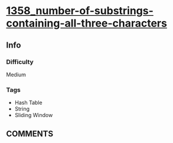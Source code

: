 # [1358_number-of-substrings-containing-all-three-characters](https://leetcode.com/problems/number-of-substrings-containing-all-three-characters/)

## Info

### Difficulty

Medium

### Tags

- Hash Table
- String
- Sliding Window

## __COMMENTS__

> 
